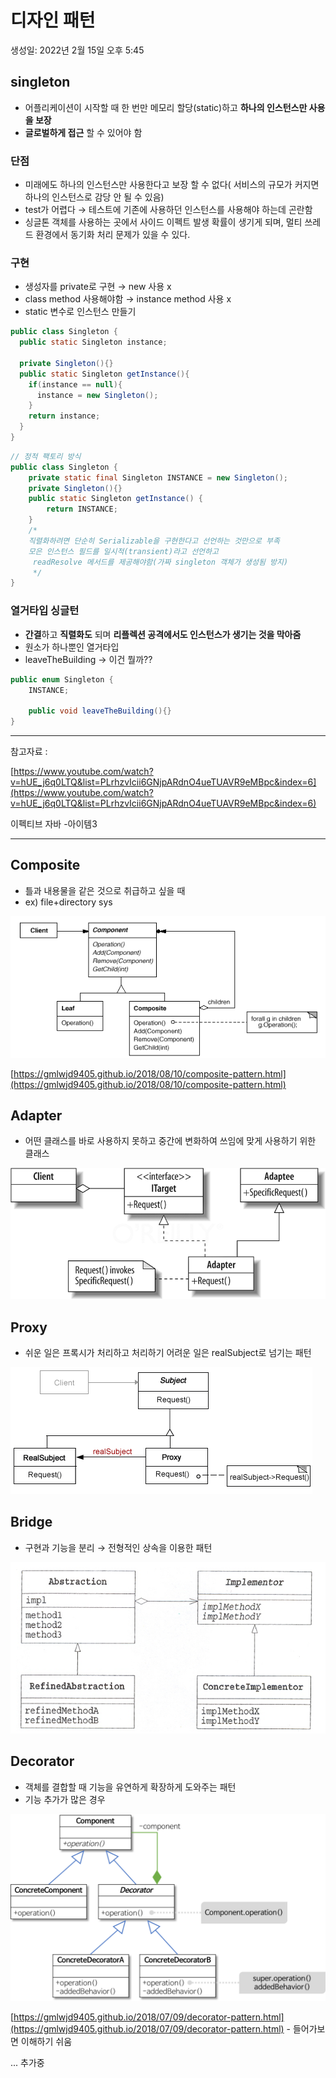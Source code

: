 # 디자인 패턴

생성일: 2022년 2월 15일 오후 5:45

## singleton

- 어플리케이션이 시작할 때 한 번만 메모리 할당(static)하고 **하나의 인스턴스만 사용을 보장**
- **글로벌하게 접근** 할 수 있어야 함

### 단점

- 미래에도 하나의 인스턴스만 사용한다고 보장 할 수 없다( 서비스의 규모가 커지면 하나의 인스턴스로 감당 안 될 수 있음)
- test가 어렵다 → 테스트에 기존에 사용하던 인스턴스를 사용해야 하는데 곤란함
- 싱글톤 객체를 사용하는 곳에서 사이드 이펙트 발생 확률이 생기게 되며, 멀티 쓰레드 환경에서 동기화 처리 문제가 있을 수 있다.

### 구현

- 생성자를 private로 구현 → new 사용 x
- class method 사용해야함 → instance method 사용 x
- static 변수로 인스턴스 만들기

```java
public class Singleton {
  public static Singleton instance;

  private Singleton(){}
  public static Singleton getInstance(){
    if(instance == null){
      instance = new Singleton();
    }
    return instance;
  }
}
```

```java
// 정적 팩토리 방식
public class Singleton {
    private static final Singleton INSTANCE = new Singleton();
    private Singleton(){}
    public static Singleton getInstance() {
        return INSTANCE;
    }
    /*
    직렬화하려면 단순히 Serializable을 구현한다고 선언하는 것만으로 부족
    모은 인스턴스 필드를 일시적(transient)라고 선언하고
     readResolve 메서드를 제공해야함(가짜 singleton 객체가 생성됨 방지)
     */
}
```

### **열거타입 싱글턴**

- **간결**하고 **직렬화도** 되며 **리플렉션 공격에서도 인스턴스가 생기는 것을 막아줌**
- 원소가 하나뿐인 열거타입
- leaveTheBuilding → 이건 뭘까??

```java
public enum Singleton {
    INSTANCE;

    public void leaveTheBuilding(){}
}
```

---

참고자료 : 

[https://www.youtube.com/watch?v=hUE_j6q0LTQ&list=PLrhzvIcii6GNjpARdnO4ueTUAVR9eMBpc&index=6](https://www.youtube.com/watch?v=hUE_j6q0LTQ&list=PLrhzvIcii6GNjpARdnO4ueTUAVR9eMBpc&index=6)

이펙티브 자바 -아이템3 

---

## Composite

- 틀과 내용물을 같은 것으로 취급하고 싶을 때
- ex) file+directory sys

![Untitled](https://raw.githubusercontent.com/dyparkkk/TIL/main/Java/img/design00.png)

[https://gmlwjd9405.github.io/2018/08/10/composite-pattern.html](https://gmlwjd9405.github.io/2018/08/10/composite-pattern.html)

## Adapter

- 어떤 클래스를 바로 사용하지 못하고 중간에 변화하여 쓰임에 맞게 사용하기 위한 클래스

![Untitled](https://raw.githubusercontent.com/dyparkkk/TIL/main/Java/img/design01.png)

## Proxy

- 쉬운 일은 프록시가 처리하고 처리하기 어려운 일은 realSubject로 넘기는 패턴

![Untitled](https://raw.githubusercontent.com/dyparkkk/TIL/main/Java/img/design02.png)

## Bridge

- 구현과 기능을 분리 → 전형적인 상속을 이용한 패턴

![Untitled](https://raw.githubusercontent.com/dyparkkk/TIL/main/Java/img/design03.png)

## Decorator

- 객체를 결합할 때 기능을 유연하게 확장하게 도와주는 패턴
- 기능 추가가 많은 경우

![Untitled](https://raw.githubusercontent.com/dyparkkk/TIL/main/Java/img/design04.png)

[https://gmlwjd9405.github.io/2018/07/09/decorator-pattern.html](https://gmlwjd9405.github.io/2018/07/09/decorator-pattern.html)  - 들어가보면 이해하기 쉬움

... 추가중